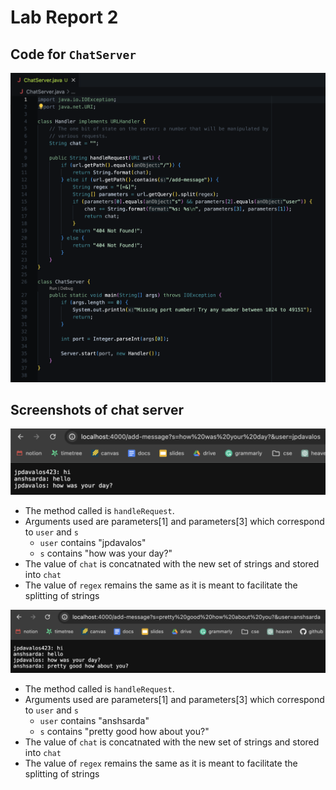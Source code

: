 # Lab Report 2

## Code for `ChatServer`

![Image](lab-report-2-pics/ChatServer-code.png)

## Screenshots of chat server
![Image](lab-report-2-pics/using-ChatServer-1.png)

* The method called is `handleRequest`. 
* Arguments used are parameters[1] and parameters[3] which correspond to `user` and `s`
  * `user` contains "jpdavalos"
  * `s` contains "how was your day?"
* The value of `chat` is concatnated with the new set of strings and stored into `chat`
* The value of `regex` remains the same as it is meant to facilitate the splitting of strings

 
![Image](lab-report-2-pics/using-ChatServer-2.png)

* The method called is `handleRequest`. 
* Arguments used are parameters[1] and parameters[3] which correspond to `user` and `s`
  * `user` contains "anshsarda"
  * `s` contains "pretty good how about you?"
* The value of `chat` is concatnated with the new set of strings and stored into `chat`
* The value of `regex` remains the same as it is meant to facilitate the splitting of strings
